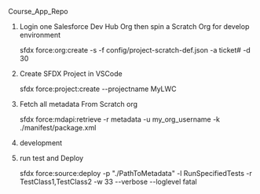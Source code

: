 Course_App_Repo

1. Login one Salesforce Dev Hub Org then spin a Scratch Org for develop environment

    sfdx force:org:create -s -f config/project-scratch-def.json -a ticket# -d 30

2. Create SFDX Project in VSCode

    sfdx force:project:create --projectname MyLWC

3. Fetch all metadata From Scratch org

    sfdx force:mdapi:retrieve -r metadata -u my_org_username -k ./manifest/package.xml

4. development

5. run test and Deploy

    sfdx force:source:deploy -p "./PathToMetadata" -l RunSpecifiedTests -r TestClass1,TestClass2 -w 33 --verbose --loglevel fatal


